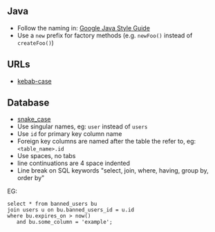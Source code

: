 ## Java

- Follow the naming in: [Google Java Style Guide](https://google.github.io/styleguide/javaguide.html#s5-naming)
- Use a `new` prefix for factory methods (e.g. `newFoo()` instead of `createFoo()`)

## URLs

- [kebab-case](https://en.wikipedia.org/wiki/Kebab_case)


## Database

- [snake_case](https://en.wikipedia.org/wiki/Snake_case) 
- Use singular names, eg: `user` instead of `users`
- Use `id` for primary key column name
- Foreign key columns are named after the table the refer to, eg: `<table_name>.id`
- Use spaces, no tabs
- line continuations are 4 space indented
- Line break on SQL keywords "select, join, where, having, group by, order by"

EG:

```
select * from banned_users bu
join users u on bu.banned_users_id = u.id
where bu.expires_on > now()
   and bu.some_column = 'example';
```

